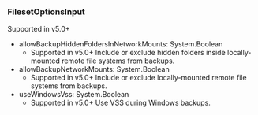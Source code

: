 ### FilesetOptionsInput
Supported in v5.0+

- allowBackupHiddenFoldersInNetworkMounts: System.Boolean
  - Supported in v5.0+
      Include or exclude hidden folders inside locally-mounted remote file systems from backups.
- allowBackupNetworkMounts: System.Boolean
  - Supported in v5.0+
      Include or exclude locally-mounted remote file systems from backups.
- useWindowsVss: System.Boolean
  - Supported in v5.0+
      Use VSS during Windows backups.

